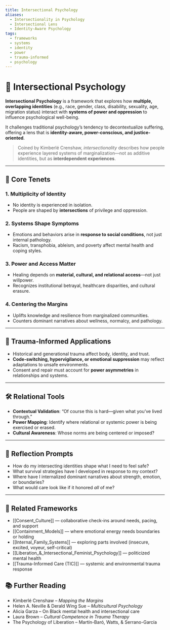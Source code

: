 ```yaml
---
title: Intersectional Psychology
aliases:
  - Intersectionality in Psychology
  - Intersectional Lens
  - Identity-Aware Psychology
tags:
  - frameworks
  - systems
  - identity
  - power
  - trauma-informed
  - psychology
---
```


<!-- @format -->

# 🧠 Intersectional Psychology

**Intersectional Psychology** is a framework that explores how **multiple, overlapping identities** (e.g., race, gender, class, disability, sexuality, age, migration status) interact with **systems of power and oppression** to influence psychological well-being.

It challenges traditional psychology’s tendency to decontextualize suffering, offering a lens that is **identity-aware, power-conscious, and justice-oriented**.

> Coined by Kimberlé Crenshaw, _intersectionality_ describes how people experience layered systems of marginalization—not as additive identities, but as **interdependent experiences**.

---

## 🧩 Core Tenets

### 1. **Multiplicity of Identity**

- No identity is experienced in isolation.
- People are shaped by **intersections** of privilege and oppression.

### 2. **Systems Shape Symptoms**

- Emotions and behaviors arise in **response to social conditions**, not just internal pathology.
- Racism, transphobia, ableism, and poverty affect mental health and coping styles.

### 3. **Power and Access Matter**

- Healing depends on **material, cultural, and relational access**—not just willpower.
- Recognizes institutional betrayal, healthcare disparities, and cultural erasure.

### 4. **Centering the Margins**

- Uplifts knowledge and resilience from marginalized communities.
- Counters dominant narratives about wellness, normalcy, and pathology.

---

## 🧠 Trauma-Informed Applications

- Historical and generational trauma affect body, identity, and trust.
- **Code-switching, hypervigilance, or emotional suppression** may reflect adaptations to unsafe environments.
- Consent and repair must account for **power asymmetries** in relationships and systems.

---

## 🛠 Relational Tools

- **Contextual Validation**: “Of course this is hard—given what you’ve lived through.”
- **Power Mapping**: Identify where relational or systemic power is being exercised or erased.
- **Cultural Awareness**: Whose norms are being centered or imposed?

---

## 💬 Reflection Prompts

- How do my intersecting identities shape what I need to feel safe?
- What survival strategies have I developed in response to my context?
- Where have I internalized dominant narratives about strength, emotion, or boundaries?
- What would care look like if it honored _all_ of me?

---

## 🔗 Related Frameworks

- [[Consent_Culture]] — collaborative check-ins around needs, pacing, and support
- [[Containment_Models]] — where emotional energy needs boundaries or holding
- [[Internal_Family_Systems]] — exploring parts involved (insecure, excited, voyeur, self-critical)
- [[Liberation_&_Intersectional_Feminist_Psychology]] — politicized mental health
- [[Trauma-Informed Care (TIC)]] — systemic and environmental trauma response

## 📚 Further Reading

- Kimberlé Crenshaw – _Mapping the Margins_
- Helen A. Neville & Derald Wing Sue – _Multicultural Psychology_
- Alicia Garza – On Black mental health and intersectional care
- Laura Brown – _Cultural Competence in Trauma Therapy_
- The Psychology of Liberation – Martín-Baró, Watts, & Serrano-García
